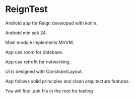 # ReignTest
Android app for Reign developed with kotlin.

Android min sdk 24.

Main module implements MVVM.

App use room for database.

App use retrofit for networking.

UI is designed with ConstraintLayout.

App follows solid principles and clean arquitecture features.

You will find .apk file in the root for testing
